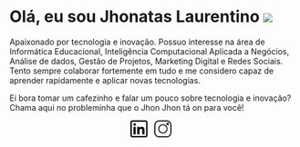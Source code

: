 # Olá, eu sou Jhonatas Laurentino <img src="https://media.giphy.com/media/hvRJCLFzcasrR4ia7z/giphy.gif" width="30px">

Apaixonado por tecnologia e inovação. Possuo interesse na área de Informática Educacional, Inteligência Computacional Aplicada a Negócios, Análise de dados, Gestão de Projetos, Marketing Digital e Redes Sociais.
Tento sempre colaborar fortemente em tudo e me considero capaz de aprender rapidamente e aplicar novas tecnologias. 

Ei bora tomar um cafezinho e falar um pouco sobre tecnologia e inovação? Chama aqui no probleminha que o Jhon Jhon tá on para você!
<p align='center'>
<a href="https://www.linkedin.com/in/jhonataslaurentino/"><img height="30" src="https://github.com/jainesenna/jainesenna/blob/master/linkedin.png?raw=true"></a>&nbsp;&nbsp;
<a href="https://www.instagram.com/jhonataslaurentino/"><img height="30" src="https://github.com/jainesenna/jainesenna/blob/master/instagram.png?raw=true"></a>&nbsp;&nbsp;


<!--
**jhonatasisraelcl/jhonatasisraelcl** is a ✨ _special_ ✨ repository because its `README.md` (this file) appears on your GitHub profile.

Here are some ideas to get you started:

- 🔭 I’m currently working on ...
- 🌱 I’m currently learning ...
- 👯 I’m looking to collaborate on ...
- 🤔 I’m looking for help with ...
- 💬 Ask me about ...
- 📫 How to reach me: ...
- 😄 Pronouns: ...
- ⚡ Fun fact: ...
-->
